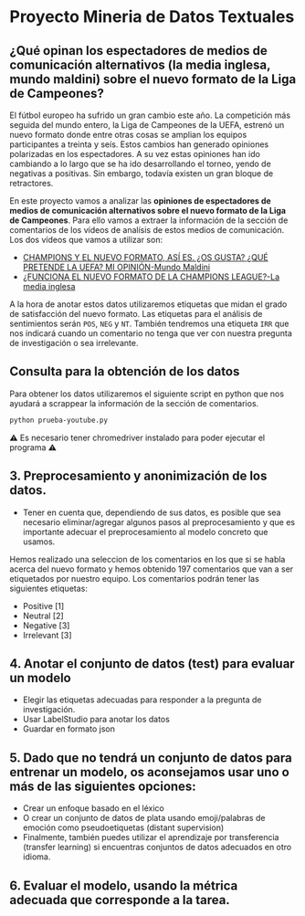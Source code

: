 # Proyecto Mineria de Datos Textuales

## ¿Qué opinan los espectadores de medios de comunicación alternativos (la media inglesa, mundo maldini) sobre el nuevo formato de la Liga de Campeones?

El fútbol europeo ha sufrido un gran cambio este año. La competición más seguida del mundo entero, la Liga de Campeones de la UEFA, estrenó un nuevo formato donde entre otras cosas se amplian los equipos participantes a treinta y seís. Estos cambios han generado opiniones polarizadas en los espectadores. A su vez estas opiniones han ido cambiando a lo largo que se ha ido desarrollando el torneo, yendo de negativas a positivas. Sin embargo, todavía existen un gran bloque de retractores.

En este proyecto vamos a analizar las **opiniones de espectadores de medios de comunicación alternativos sobre el nuevo formato de la Liga de Campeones**. Para ello vamos a extraer la información de la sección de comentarios de los vídeos de analísis de estos medios de comunicación. Los dos vídeos que vamos a utilizar son:

* [CHAMPIONS Y EL NUEVO FORMATO, ASÍ ES. ¿OS GUSTA? ¿QUÉ PRETENDE LA UEFA? MI OPINIÓN-Mundo Maldini](https://www.youtube.com/watch?v=x822KmLGDsQ) 
* [¿FUNCIONA EL NUEVO FORMATO DE LA CHAMPIONS LEAGUE?-La media inglesa](https://www.youtube.com/watch?v=f0CYxwRY0to) 

A la hora de anotar estos datos utilizaremos etiquetas que midan el grado de satisfacción del nuevo formato. Las etiquetas para el análisis de sentimientos serán `POS`, `NEG` y `NT`. También tendremos una etiqueta `IRR` que nos indicará cuando un comentario no tenga que ver con nuestra pregunta de investigación o sea irrelevante.

## Consulta para la obtención de los datos

Para obtener los datos utilizaremos el siguiente script en python que nos ayudará a scrappear la información de la sección de comentarios.

```bash
python prueba-youtube.py
```
⚠️ Es necesario tener chromedriver instalado para poder ejecutar el programa ⚠️ 

## 3. Preprocesamiento y anonimización de los datos.
* Tener en cuenta que, dependiendo de sus datos, es posible que sea necesario eliminar/agregar algunos pasos al preprocesamiento y que es importante adecuar el preprocesamiento al modelo concreto que usamos.

Hemos realizado una seleccion de los comentarios en los que si se habla acerca del nuevo formato y hemos obtenido 197 comentarios que van a ser etiquetados por nuestro equipo. Los comentarios podrán tener las siguientes etiquetas:

* Positive [1]
* Neutral [2]
* Negative [3]
* Irrelevant [3]

## 4. Anotar el conjunto de datos (test) para evaluar un modelo
* Elegir las etiquetas adecuadas para responder a la pregunta de investigación.
* Usar LabelStudio para anotar los datos
* Guardar en formato json

## 5. Dado que no tendrá un conjunto de datos para entrenar un modelo, os aconsejamos usar uno o más de las siguientes opciones:
* Crear un enfoque basado en el léxico
* O crear un conjunto de datos de plata usando emoji/palabras de emoción como pseudoetiquetas (distant supervision)
* Finalmente, también puedes utilizar el aprendizaje por transferencia (transfer learning) si encuentras conjuntos de datos adecuados en otro idioma.

## 6. Evaluar el modelo, usando la métrica adecuada que corresponde a la tarea.
